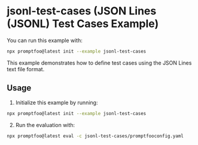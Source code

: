 # jsonl-test-cases (JSON Lines (JSONL) Test Cases Example)

You can run this example with:

```bash
npx promptfoo@latest init --example jsonl-test-cases
```

This example demonstrates how to define test cases using the JSON Lines text file format.

## Usage

1. Initialize this example by running:

```sh
npx promptfoo@latest init --example jsonl-test-cases
```

2. Run the evaluation with:

```sh
npx promptfoo@latest eval -c jsonl-test-cases/promptfooconfig.yaml
```
